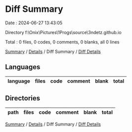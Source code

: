 # Diff Summary

Date : 2024-06-27 13:43:05

Directory f:\\Onix\\Pictures\\1Progs\\source\\3ndetz.github.io

Total : 0 files,  0 codes, 0 comments, 0 blanks, all 0 lines

[Summary](results.md) / [Details](details.md) / Diff Summary / [Diff Details](diff-details.md)

## Languages
| language | files | code | comment | blank | total |
| :--- | ---: | ---: | ---: | ---: | ---: |

## Directories
| path | files | code | comment | blank | total |
| :--- | ---: | ---: | ---: | ---: | ---: |

[Summary](results.md) / [Details](details.md) / Diff Summary / [Diff Details](diff-details.md)